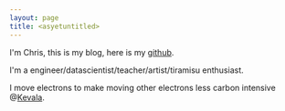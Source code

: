```yaml
---
layout: page
title: <asyetuntitled>
---
```


<p class="lead">I'm Chris, this is my blog, here is my <a href="https://github.com/chris-lawrie">github</a>.</p>

I'm a engineer/datascientist/teacher/artist/tiramisu enthusiast. 

I move electrons to make moving other electrons less carbon intensive @[Kevala](https://www.kevala.com/platform).
